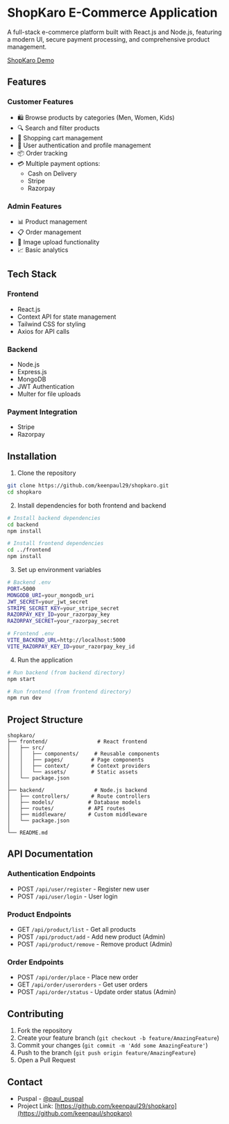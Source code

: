 # ShopKaro E-Commerce Application

A full-stack e-commerce platform built with React.js and Node.js, featuring a modern UI, secure payment processing, and comprehensive product management.

[ShopKaro Demo](https://shopkaro-six.vercel.app/)

## Features

### Customer Features
- 🛍️ Browse products by categories (Men, Women, Kids)
- 🔍 Search and filter products
- 🛒 Shopping cart management
- 👤 User authentication and profile management
- 📦 Order tracking
- 💳 Multiple payment options:
  - Cash on Delivery
  - Stripe
  - Razorpay

### Admin Features
- 📊 Product management
- 📋 Order management
- 📸 Image upload functionality
- 📈 Basic analytics

## Tech Stack

### Frontend
- React.js
- Context API for state management
- Tailwind CSS for styling
- Axios for API calls

### Backend
- Node.js
- Express.js
- MongoDB
- JWT Authentication
- Multer for file uploads

### Payment Integration
- Stripe
- Razorpay

## Installation

1. Clone the repository
```bash
git clone https://github.com/keenpaul29/shopkaro.git
cd shopkaro
```

2. Install dependencies for both frontend and backend
```bash
# Install backend dependencies
cd backend
npm install

# Install frontend dependencies
cd ../frontend
npm install
```

3. Set up environment variables
```bash
# Backend .env
PORT=5000
MONGODB_URI=your_mongodb_uri
JWT_SECRET=your_jwt_secret
STRIPE_SECRET_KEY=your_stripe_secret
RAZORPAY_KEY_ID=your_razorpay_key
RAZORPAY_SECRET=your_razorpay_secret

# Frontend .env
VITE_BACKEND_URL=http://localhost:5000
VITE_RAZORPAY_KEY_ID=your_razorpay_key_id
```

4. Run the application
```bash
# Run backend (from backend directory)
npm start

# Run frontend (from frontend directory)
npm run dev
```

## Project Structure
```
shopkaro/
├── frontend/                # React frontend
│   ├── src/
│   │   ├── components/     # Reusable components
│   │   ├── pages/         # Page components
│   │   ├── context/       # Context providers
│   │   └── assets/        # Static assets
│   └── package.json
│
├── backend/                # Node.js backend
│   ├── controllers/       # Route controllers
│   ├── models/           # Database models
│   ├── routes/           # API routes
│   ├── middleware/       # Custom middleware
│   └── package.json
│
└── README.md
```

## API Documentation

### Authentication Endpoints
- POST `/api/user/register` - Register new user
- POST `/api/user/login` - User login

### Product Endpoints
- GET `/api/product/list` - Get all products
- POST `/api/product/add` - Add new product (Admin)
- POST `/api/product/remove` - Remove product (Admin)

### Order Endpoints
- POST `/api/order/place` - Place new order
- GET `/api/order/userorders` - Get user orders
- POST `/api/order/status` - Update order status (Admin)

## Contributing

1. Fork the repository
2. Create your feature branch (`git checkout -b feature/AmazingFeature`)
3. Commit your changes (`git commit -m 'Add some AmazingFeature'`)
4. Push to the branch (`git push origin feature/AmazingFeature`)
5. Open a Pull Request

## Contact

- Puspal - [@paul_puspal](https://twitter.com/paul_puspal)
- Project Link: [https://github.com/keenpaul29/shopkaro](https://github.com/keenpaul/shopkaro)

